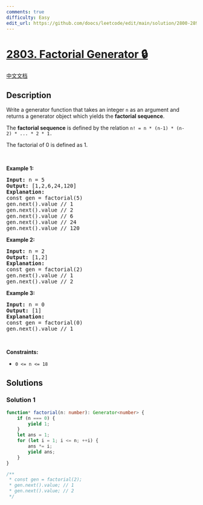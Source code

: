 ```yaml
---
comments: true
difficulty: Easy
edit_url: https://github.com/doocs/leetcode/edit/main/solution/2800-2899/2803.Factorial%20Generator/README_EN.md
---
```


<!-- problem:start -->

# [2803. Factorial Generator 🔒](https://leetcode.com/problems/factorial-generator)

[中文文档](/solution/2800-2899/2803.Factorial%20Generator/README.md)

## Description

<!-- description:start -->

<p>Write a generator function that takes an integer <code>n</code> as an argument and returns a generator object which yields the <strong>factorial sequence</strong>.</p>

<p>The&nbsp;<strong>factorial sequence</strong>&nbsp;is defined by the relation <code>n!&nbsp;= n *&nbsp;<span style="font-size: 13px;">(</span>n-1)&nbsp;* (n-2)&nbsp;*&nbsp;...&nbsp;* 2 * 1​​​.</code></p>

<p>The factorial of 0 is defined as 1.</p>

<p>&nbsp;</p>
<p><strong class="example">Example 1:</strong></p>

<pre>
<strong>Input:</strong> n = 5
<strong>Output:</strong> [1,2,6,24,120]
<strong>Explanation:</strong> 
const gen = factorial(5)
gen.next().value // 1
gen.next().value // 2
gen.next().value // 6
gen.next().value // 24
gen.next().value // 120
</pre>

<p><strong class="example">Example 2:</strong></p>

<pre>
<strong>Input:</strong> n = 2
<strong>Output:</strong> [1,2]
<strong>Explanation:</strong> 
const gen = factorial(2) 
gen.next().value // 1 
gen.next().value // 2 
</pre>

<p><strong class="example">Example 3:</strong></p>

<pre>
<strong>Input:</strong> n = 0
<strong>Output:</strong> [1]
<strong>Explanation:</strong> 
const gen = factorial(0) 
gen.next().value // 1 
</pre>

<p>&nbsp;</p>
<p><strong>Constraints:</strong></p>

<ul>
	<li><code>0 &lt;= n &lt;= 18</code></li>
</ul>

<!-- description:end -->

## Solutions

<!-- solution:start -->

### Solution 1

<!-- tabs:start -->

```ts
function* factorial(n: number): Generator<number> {
    if (n === 0) {
        yield 1;
    }
    let ans = 1;
    for (let i = 1; i <= n; ++i) {
        ans *= i;
        yield ans;
    }
}

/**
 * const gen = factorial(2);
 * gen.next().value; // 1
 * gen.next().value; // 2
 */
```

<!-- tabs:end -->

<!-- solution:end -->

<!-- problem:end -->
